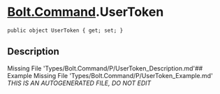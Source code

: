 # [Bolt.Command](Types/Bolt.Command.md).UserToken
`public object UserToken { get; set; }`
## Description
Missing File 'Types/Bolt.Command/P/UserToken_Description.md'## Example
Missing File 'Types/Bolt.Command/P/UserToken_Example.md'
*THIS IS AN AUTOGENERATED FILE, DO NOT EDIT*
